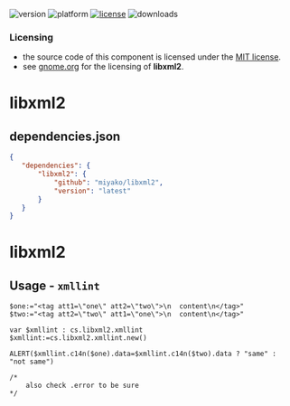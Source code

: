 ![version](https://img.shields.io/badge/version-20%2B-E23089)
![platform](https://img.shields.io/static/v1?label=platform&message=mac-intel%20|%20mac-arm%20|%20win-64&color=blue)
[![license](https://img.shields.io/github/license/miyako/libxml2)](LICENSE)
![downloads](https://img.shields.io/github/downloads/miyako/libxml2/total)

### Licensing

* the source code of this component is licensed under the [MIT license](https://github.com/miyako/cpdf/blob/master/LICENSE).
* see [gnome.org](https://gitlab.gnome.org/GNOME/libxml2/-/wikis/home) for the licensing of **libxml2**.

# libxml2

## dependencies.json

 ```json
{
    "dependencies": {
        "libxml2": {
            "github": "miyako/libxml2",
            "version": "latest"
        }
    }
}
```
# libxml2

## Usage - `xmllint`

```4d
$one:="<tag att1=\"one\" att2=\"two\">\n  content\n</tag>"
$two:="<tag att2=\"two\" att1=\"one\">\n  content\n</tag>"

var $xmllint : cs.libxml2.xmllint
$xmllint:=cs.libxml2.xmllint.new()

ALERT($xmllint.c14n($one).data=$xmllint.c14n($two).data ? "same" : "not same")

/*
	also check .error to be sure
*/
```
